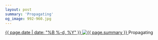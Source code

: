 ```yaml
---
layout: post
summary: 'Propagating'
og_image: 992-960.jpg
---
```


<p>
 <time>
  <a href="/992">
   {{ page.date | date: "%B %-d, %Y" }}
  </a>
 </time>
 <a href="/992">
  <img alt="{{ page.summary }}" sizes="(min-width: 700px) 50vw, calc(100vw - 2rem)" src="{{ site.assets_url }}/992-480.jpg" srcset="{{ site.assets_url }}/992-240.jpg 240w, {{ site.assets_url }}/992-480.jpg 480w, {{ site.assets_url }}/992-720.jpg 720w, {{ site.assets_url }}/992-960.jpg 960w"/>
 </a>
 <span>
  Propagating
 </span>
</p>
